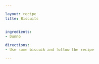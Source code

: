 ```yaml
---

layout: recipe
title: Biscuits


ingredients:
- Dunno

directions:
- Use some biscuik and follow the recipe

---
```


